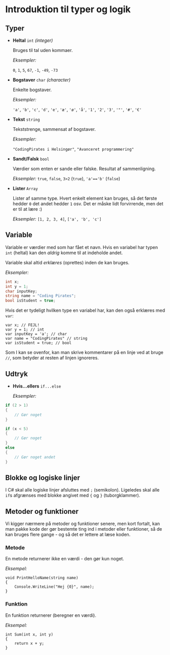 # Introduktion til typer og logik

## Typer

* **Heltal** `int` *(integer)*

  Bruges til tal uden kommaer.

  *Eksempler:*

  `0`, `1`, `5`, `67`, `-1`, `-49`, `-73`

* **Bogstaver** `char` *(character)*

  Enkelte bogstaver.

  *Eksempler:*

  `'a'`, `'b'`, `'c'`, `'d'`, `'e'`, `'æ'`, `'ø'`, `'å'`, `'1'`, `'2'`, `'3'`, `'"'`, `'#'`, `'€'`

* **Tekst** `string`

  Tekststrenge, sammensat af bogstaver.

  *Eksempler:*

  `"CodingPirates i Helsingør"`, `"Avanceret programmering"`

* **Sandt/Falsk** `bool`

  Værdier som enten er sande eller falske.  Resultat af sammenligning.

  *Eksempler:*
  `true`, `false`, `3>2` (`true`), `'a'=='b'` (`false`)

* **Lister** `Array`

  Lister af samme type.  Hvert enkelt element kan bruges, så det første hedder `0` det andet hedder `1` osv.  Det er måske lidt forvirrende, men det er til at lære :)

  *Eksempler:*
  `[1, 2, 3, 4]`, `['a', 'b', 'c']`

## Variable

Variable er værdier med som har fået et navn.  Hvis en variabel har typen `int` (heltal) kan den *aldrig* komme til at indeholde andet.

Variable skal altid *erklæres* (oprettes) inden de kan bruges.

*Eksempler:*

```csharp
int x;
int y = 1;
char inputKey;
string name = "Coding Pirates";
bool isStudent = true;
```

Hvis det er tydeligt hvilken type en variabel har, kan den også erklæres med `var`:

```charp
var x; // FEJL!
var y = 1; // int
var inputKey = 'a'; // char
var name = "CodingPirates" // string
var isStudent = true; // bool
```

Som I kan se ovenfor, kan man skrive kommentarer på en linje ved at bruge `//`, som betyder at resten af linjen ignoreres.



## Udtryk

* **Hvis...ellers** `if...else`

  *Eksempler:*

```csharp
if (2 > 1)
{
    // Gør noget
}
```

```csharp
if (x < 5)
{
    // Gør noget
}
else
{
    // Gør noget andet
}
```

## Blokke og logiske linjer

I C# skal alle logiske linjer afsluttes med `;` (semikolon).  Ligeledes skal alle `if`s afgrænses med blokke angivet med `{` og `}` (tuborgklammer).

## Metoder og funktioner

Vi kigger nærmere på metoder og funktioner senere, men kort fortalt, kan man pakke kode der gør bestemte ting ind i metoder eller funktioner, så de kan bruges flere gange - og så det er lettere at læse koden.

### Metode

En metode returnerer ikke en værdi - den gør kun noget.

*Eksempel:*

```charp
void PrintHelloName(string name)
{
    Console.WriteLine("Hej {0}", name);
}
```

### Funktion

En funktion returnerer (beregner en værdi).

*Eksempel:*

```charp
int Sum(int x, int y)
{
    return x + y;
}
```